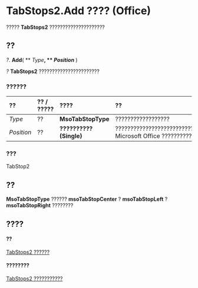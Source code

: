 
# TabStops2.Add ???? (Office)

????? **TabStops2** ?????????????????????


## ??

 _?_. **Add**( ** _Type_**, ** _Position_** )

 _?_ **TabStops2** ???????????????????????


### ??????



|**??**|**?? / ?????**|**????**|**??**|
|:-----|:-----|:-----|:-----|
| _Type_|??|**MsoTabStopType**|??????????????????|
| _Position_|??|**?????????? (Single)**|?????????????????????????????????????????????????????????????????????????Microsoft Office ???????????????????????|

### ???

TabStop2


## ??

 **MsoTabStopType** ?????? **msoTabStopCenter** ? **msoTabStopLeft** ? **msoTabStopRight** ????????


## ????


#### ??


[TabStops2 ??????](1d1d8054-19eb-cd65-f37d-36e93e7fc347.md)
#### ????????


[TabStops2 ???????????](http://msdn.microsoft.com/library/90c91c91-96eb-91d1-90f8-f41d2a6d2dd7%28Office.15%29.aspx)
